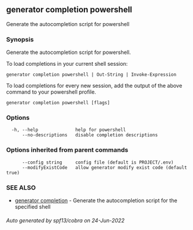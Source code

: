 ## generator completion powershell

Generate the autocompletion script for powershell

### Synopsis

Generate the autocompletion script for powershell.

To load completions in your current shell session:

	generator completion powershell | Out-String | Invoke-Expression

To load completions for every new session, add the output of the above command
to your powershell profile.


```
generator completion powershell [flags]
```

### Options

```
  -h, --help              help for powershell
      --no-descriptions   disable completion descriptions
```

### Options inherited from parent commands

```
      --config string     config file (default is PROJECT/.env)
      --modifyExistCode   allow generator modify exist code (default true)
```

### SEE ALSO

* [generator completion](generator_completion.md)	 - Generate the autocompletion script for the specified shell

###### Auto generated by spf13/cobra on 24-Jun-2022
